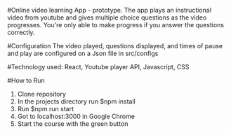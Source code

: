 #Online video learning App - prototype.
The app plays an instructional video from youtube and gives multiple choice questions
as the video progresses. You're only able to make progress if you answer the questions correctly.

#Configuration
The video played, questions displayed, and times of pause and play are configured on a Json file
in src/configs

#Technology used:
React, Youtube player API, Javascript, CSS

#How to Run
1. Clone repository
2. In the projects directory run $npm install
3. Run $npm run start
4. Got to localhost:3000 in Google Chrome
5. Start the course with the green button
